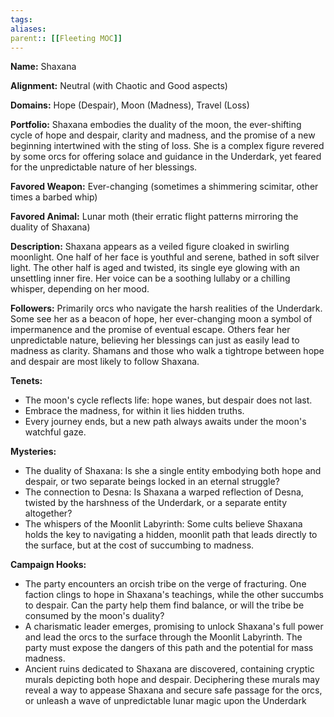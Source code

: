```yaml
---
tags: 
aliases: 
parent:: [[Fleeting MOC]]
---
```

**Name:** Shaxana

**Alignment:** Neutral (with Chaotic and Good aspects)

**Domains:** Hope (Despair), Moon (Madness), Travel (Loss)

**Portfolio:** Shaxana embodies the duality of the moon, the ever-shifting cycle of hope and despair, clarity and madness, and the promise of a new beginning intertwined with the sting of loss. She is a complex figure revered by some orcs for offering solace and guidance in the Underdark, yet feared for the unpredictable nature of her blessings.

**Favored Weapon:** Ever-changing (sometimes a shimmering scimitar, other times a barbed whip)

**Favored Animal:** Lunar moth (their erratic flight patterns mirroring the duality of Shaxana)

**Description:** Shaxana appears as a veiled figure cloaked in swirling moonlight. One half of her face is youthful and serene, bathed in soft silver light. The other half is aged and twisted, its single eye glowing with an unsettling inner fire. Her voice can be a soothing lullaby or a chilling whisper, depending on her mood.

**Followers:** Primarily orcs who navigate the harsh realities of the Underdark. Some see her as a beacon of hope, her ever-changing moon a symbol of impermanence and the promise of eventual escape. Others fear her unpredictable nature, believing her blessings can just as easily lead to madness as clarity. Shamans and those who walk a tightrope between hope and despair are most likely to follow Shaxana.

**Tenets:**

- The moon's cycle reflects life: hope wanes, but despair does not last.
- Embrace the madness, for within it lies hidden truths.
- Every journey ends, but a new path always awaits under the moon's watchful gaze.

**Mysteries:**

- The duality of Shaxana: Is she a single entity embodying both hope and despair, or two separate beings locked in an eternal struggle?
- The connection to Desna: Is Shaxana a warped reflection of Desna, twisted by the harshness of the Underdark, or a separate entity altogether?
- The whispers of the Moonlit Labyrinth: Some cults believe Shaxana holds the key to navigating a hidden, moonlit path that leads directly to the surface, but at the cost of succumbing to madness.

**Campaign Hooks:**

- The party encounters an orcish tribe on the verge of fracturing. One faction clings to hope in Shaxana's teachings, while the other succumbs to despair. Can the party help them find balance, or will the tribe be consumed by the moon's duality?
- A charismatic leader emerges, promising to unlock Shaxana's full power and lead the orcs to the surface through the Moonlit Labyrinth. The party must expose the dangers of this path and the potential for mass madness.
- Ancient ruins dedicated to Shaxana are discovered, containing cryptic murals depicting both hope and despair. Deciphering these murals may reveal a way to appease Shaxana and secure safe passage for the orcs, or unleash a wave of unpredictable lunar magic upon the Underdark